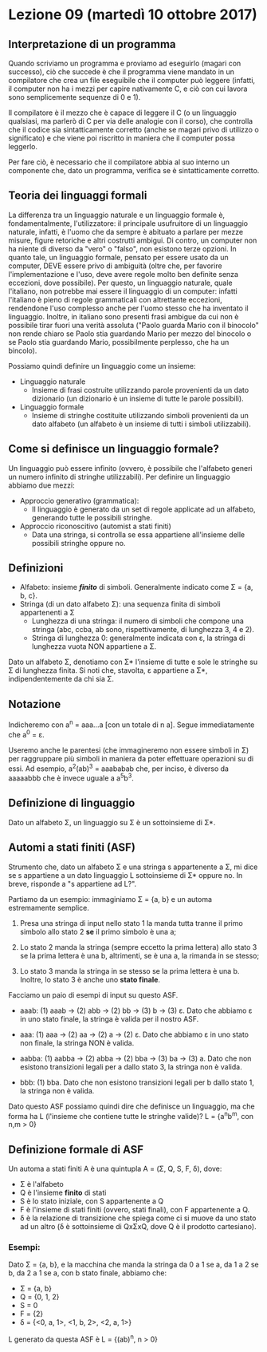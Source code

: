 # Lezione 09 (martedì 10 ottobre 2017)

## Interpretazione di un programma
Quando scriviamo un programma e proviamo ad eseguirlo (magari con successo), ciò che succede è che il programma viene mandato in un compilatore che crea un file eseguibile che il computer può leggere (infatti, il computer non ha i mezzi per capire nativamente C, e ciò con cui lavora sono semplicemente sequenze di 0 e 1).

Il compilatore è il mezzo che è capace di leggere il C (o un linguaggio qualsiasi, ma parlerò di C per via delle analogie con il corso), che controlla che il codice sia sintatticamente corretto (anche se magari privo di utilizzo o significato) e che viene poi riscritto in maniera che il computer possa leggerlo.

Per fare ciò, è necessario che il compilatore abbia al suo interno un componente che, dato un programma, verifica se è sintatticamente corretto.

## Teoria dei linguaggi formali
La differenza tra un linguaggio naturale e un linguaggio formale è, fondamentalmente, l'utilizzatore: il principale usufruitore di un linguaggio naturale, infatti, è l'uomo che da sempre è abituato a parlare per mezze misure, figure retoriche e altri costrutti ambigui. Di contro, un computer non ha niente di diverso da "vero" o "falso", non esistono terze opzioni. In quanto tale, un linguaggio formale, pensato per essere usato da un computer, DEVE essere privo di ambiguità (oltre che, per favorire l'implementazione e l'uso, deve avere regole molto ben definite senza eccezioni, dove possibile). Per questo, un linguaggio naturale, quale l'italiano, non potrebbe mai essere il linguaggio di un computer: infatti l'italiano è pieno di regole grammaticali con altrettante eccezioni, rendendone l'uso complesso anche per l'uomo stesso che ha inventato il linguaggio. Inoltre, in italiano sono presenti frasi ambigue da cui non è possibile tirar fuori una verità assoluta ("Paolo guarda Mario con il binocolo" non rende chiaro se Paolo stia guardando Mario per mezzo del binocolo o se Paolo stia guardando Mario, possibilmente perplesso, che ha un bincolo).

Possiamo quindi definire un linguaggio come un insieme:

* Linguaggio naturale
    * Insieme di frasi costruite utilizzando parole provenienti da un dato dizionario (un dizionario è un insieme di tutte le parole possibili).
* Linguaggio formale
    * Insieme di stringhe costituite utilizzando simboli provenienti da un dato alfabeto (un alfabeto è un insieme di tutti i simboli utilizzabili).

## Come si definisce un linguaggio formale?
Un linguaggio può essere infinito (ovvero, è possibile che l'alfabeto generi un numero infinito di stringhe utilizzabili). Per definire un linguaggio abbiamo due mezzi:
* Approccio generativo (grammatica):
    * Il linguaggio è generato da un set di regole applicate ad un alfabeto, generando tutte le possibili stringhe.
* Approccio riconoscitivo (automist a stati finiti)
    * Data una stringa, si controlla se essa appartiene all'insieme delle possibili stringhe oppure no.

## Definizioni
* Alfabeto: insieme ***finito*** di simboli. Generalmente indicato come Σ = {a, b, c}.
* Stringa (di un dato alfabeto Σ): una sequenza finita di simboli appartenenti a Σ
    * Lunghezza di una stringa: il numero di simboli che compone una stringa (abc, ccba, ab sono, rispettivamente, di lunghezza 3, 4 e 2).
    * Stringa di lunghezza 0: generalmente indicata con ε, la stringa di lunghezza vuota NON appartiene a Σ.

Dato un alfabeto Σ, denotiamo con Σ* l'insieme di tutte e sole le stringhe su Σ di lunghezza finita. Si noti che, stavolta, ε appartiene a Σ*, indipendentemente da chi sia Σ.

## Notazione
Indicheremo con a<sup>n</sup> = aaa...a [con un totale di n a]. Segue immediatamente che a<sup>0</sup> = ε.

Useremo anche le parentesi (che immagineremo non essere simboli in Σ) per raggruppare più simboli in maniera da poter effettuare operazioni su di essi. Ad esempio, a<sup>2</sup>(ab)<sup>3</sup> = aaababab che, per inciso, è diverso da aaaaabbb che è invece uguale a a<sup>5</sup>b<sup>3</sup>.

## Definizione di linguaggio
Dato un alfabeto Σ, un linguaggio su Σ è un sottoinsieme di Σ*.

## Automi a stati finiti (ASF)
Strumento che, dato un alfabeto Σ e una stringa s appartenente a Σ, mi dice se s appartiene a un dato linguaggio L sottoinsieme di Σ* oppure no. In breve, risponde a "s appartiene ad L?".

Partiamo da un esempio: immaginiamo Σ = {a, b} e un automa estremamente semplice. 
1. Presa una stringa di input nello stato 1 la manda tutta tranne il primo simbolo allo stato 2 **se** il primo simbolo è una a;

2. Lo stato 2 manda la stringa (sempre eccetto la prima lettera) allo stato 3 se la prima lettera è una b, altrimenti, se è una a, la rimanda in se stesso;

3. Lo stato 3 manda la stringa in se stesso se la prima lettera è una b. Inoltre, lo stato 3 è anche uno **stato finale**.

Facciamo un paio di esempi di input su questo ASF.

* aaab: (1) aaab -> (2) abb -> (2) bb -> (3) b -> (3) ε. Dato che abbiamo ε in uno stato finale, la stringa è valida per il nostro ASF.

* aaa: (1) aaa -> (2) aa -> (2) a -> (2) ε. Dato che abbiamo ε in uno stato non finale, la stringa NON è valida.

* aabba: (1) aabba -> (2) abba -> (2) bba -> (3) ba -> (3) a. Dato che non esistono transizioni legali per a dallo stato 3, la stringa non è valida.

* bbb: (1) bba. Dato che non esistono transizioni legali per b dallo stato 1, la stringa non è valida.

Dato questo ASF possiamo quindi dire che definisce un linguaggio, ma che forma ha L (l'insieme che contiene tutte le stringhe valide)? L = {a<sup>n</sup>b<sup>m</sup>, con n,m > 0}

## Definizione formale di ASF
Un automa a stati finiti A è una quintupla A = (Σ, Q, S, F, δ), dove:
* Σ è l'alfabeto
* Q è l'insieme **finito** di stati
* S è lo stato iniziale, con S appartenente a Q
* F è l'insieme di stati finiti (ovvero, stati finali), con F appartenente a Q.
* δ è la relazione di transizione che spiega come ci si muove da uno stato ad un altro (δ è sottoinsieme di QxΣxQ, dove Q è il prodotto cartesiano).

### Esempi:
Dato Σ = {a, b}, e la macchina che manda la stringa da 0 a 1 se a, da 1 a 2 se b, da 2 a 1 se a, con b stato finale, abbiamo che:

* Σ = {a, b}
* Q = {0, 1, 2}
* S = 0
* F = {2}
* δ = {<0, a, 1>, <1, b, 2>, <2, a, 1>}

L generato da questa ASF è L = {(ab)<sup>n</sup>, n > 0}

